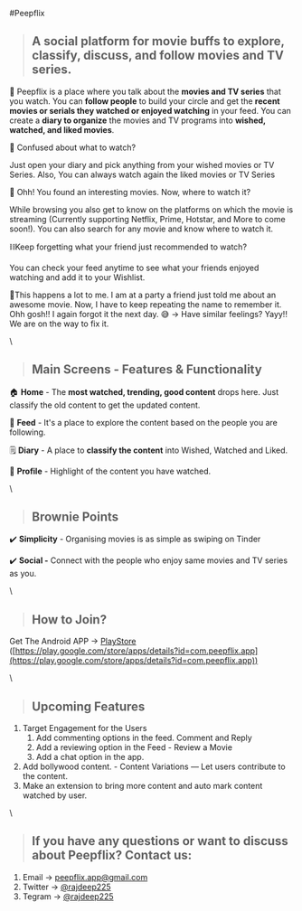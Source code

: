 #Peepflix
>## **A social platform for movie buffs to explore, classify, discuss, and follow movies and TV series.**

👀  Peepflix is a place where you talk about the **movies and TV series** that you watch. You can **follow people** to build your circle and get the **recent movies or serials they watched or enjoyed watching** in your feed. You can create a **diary to organize** the movies and TV programs into **wished, watched, and liked movies**.

🤔 Confused about what to watch?

Just open your diary and pick anything from your wished movies or TV Series. Also, You can always watch again the liked movies or TV Series

🧠 Ohh! You found an interesting movies. Now, where to watch it?

While browsing you also get to know on the platforms on which the movie is streaming (Currently supporting Netflix, Prime, Hotstar, and More to come soon!). You can also search for any movie and know where to watch it.

⛓️Keep forgetting what your friend just recommended to watch?

You can check your feed anytime to see what your friends enjoyed watching and add it to your Wishlist.

🔁This happens a lot to me. I am at a party a friend just told me about an awesome movie. Now, I have to keep repeating the name to remember it. Ohh gosh!! I again forgot it the next day. 😅 → Have similar feelings? Yayy!! We are on the way to fix it.

\
>## **Main Screens - Features & Functionality**

🏠 **Home** - The **most watched, trending, good content** drops here. Just classify the old content to get the updated content.

📡 **Feed** - It's a place to explore the content based on the people you are following.

🗒️ **Diary** - A place to **classify the content** into Wished, Watched and Liked.

🧑 **Profile** - Highlight of the content you have watched.

\
>## **Brownie Points**

✔️ **Simplicity** - Organising movies is as simple as swiping on Tinder

✔️ **Social -** Connect with the people who enjoy same movies and TV series as you.

\
>## How to Join?

Get The Android APP → [PlayStore](https://play.google.com/store/apps/details?id=com.peepflix.app) ([https://play.google.com/store/apps/details?id=com.peepflix.app](https://play.google.com/store/apps/details?id=com.peepflix.app))

\
>## Upcoming Features

1. Target Engagement for the Users
    1. Add commenting options in the feed. Comment and Reply
    2. Add a reviewing option in the Feed - Review a Movie
    3. Add a chat option in the app.
2. Add bollywood content. - Content Variations — Let users contribute to the content.
3. Make an extension to bring more content and auto mark content watched by user.

\
>## If you have any questions or want to discuss about Peepflix? Contact us:
1. Email -> [peepflix.app@gmail.com](mailto:peepflix.app@gmail.com)
2. Twitter → [@rajdeep225](https://twitter.com/rajdeep225)
3. Tegram → [@rajdeep225](https://t.me/rajdeep225)
